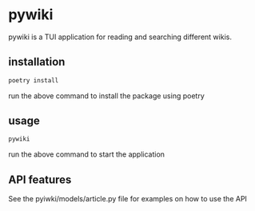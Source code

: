 # pywiki
 pywiki is a TUI application for reading and searching different wikis.

## installation
```bash
poetry install
```
run the above command to install the package using poetry

## usage
```bash
pywiki
```
run the above command to start the application

## API features
See the pyiwki/models/article.py file for examples on how to use the API

